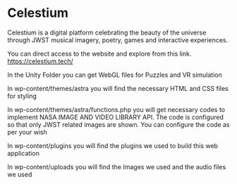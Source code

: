 # Celestium
Celestium is a digital platform celebrating the beauty of the universe through JWST musical imagery, poetry, games and interactive experiences.

You can direct access to the website and explore from this link. 
https://celestium.tech/

In the Unity Folder you can get WebGL files for Puzzles and VR simulation

In wp-content/themes/astra you will find the necessary HTML and CSS files for styling

In wp-content/themes/astra/functions.php you will get necessary codes to implement NASA IMAGE AND VIDEO LIBRARY API. The code is configured so that only JWST related images are shown. You can configure the code as per your wish

In wp-content/plugins you will find the plugins we used to build this web application

In wp-content/uploads you will find the Images we used and the audio files we used

